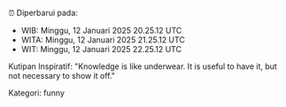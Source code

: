 ⏰ Diperbarui pada:
- WIB: Minggu, 12 Januari 2025 20.25.12 UTC
- WITA: Minggu, 12 Januari 2025 21.25.12 UTC
- WIT: Minggu, 12 Januari 2025 22.25.12 UTC

Kutipan Inspiratif:
"Knowledge is like underwear. It is useful to have it, but not necessary to show it off."


Kategori: funny

